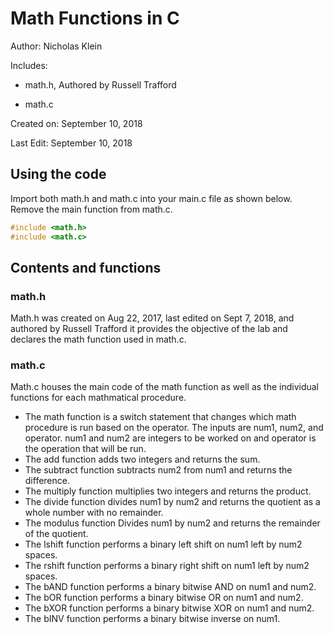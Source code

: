 # Math Functions in C
Author: Nicholas Klein

Includes:

- math.h, Authored by Russell Trafford
   
- math.c


Created on: September 10, 2018

Last Edit: September 10, 2018


## Using the code
Import both math.h and math.c into your main.c file as shown below. Remove the main function from math.c.

```C
#include <math.h>
#include <math.c>
```

## Contents and functions
### math.h
Math.h was created on Aug 22, 2017, last edited on Sept 7, 2018, and authored by Russell Trafford it provides the objective of the lab and declares the math function used in math.c.

### math.c
Math.c houses the main code of the math function as well as the individual functions for each mathmatical procedure.

- The math function is a switch statement that changes which math procedure is run based on the operator. The inputs are num1, num2, and operator. num1 and num2 are integers to be worked on and operator is the operation that will be run.
- The add function adds two integers and returns the sum.
- The subtract function subtracts num2 from num1 and returns the difference.
- The multiply function multiplies two integers and returns the product.
- The divide function divides num1 by num2 and returns the quotient as a whole number with no remainder.
- The modulus function Divides num1 by num2 and returns the remainder of the quotient.
- The lshift function performs a binary left shift on num1 left by num2 spaces.
- The rshift function performs a binary right shift on num1 left by num2 spaces.
- The bAND function performs a binary bitwise AND on num1 and num2.
- The bOR function performs a binary bitwise OR on num1 and num2.
- The bXOR function performs a binary bitwise XOR on num1 and num2.
- The bINV function performs a binary bitwise inverse on num1.
